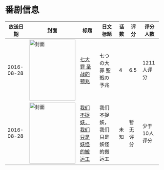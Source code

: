 # 番剧信息

|放送日期|封面|标题|日文标题|话数|评分|评分人数|
|---|---|---|---|---|---|---|
|2016-08-28|<img src="https://lain.bgm.tv/pic/cover/c/8c/d9/175603_IK1Sc.jpg" alt="封面" style="width:150px;height:200px;object-fit:cover;">|[七大罪 圣战的预兆](https://bangumi.tv/subject/175603)|七つの大罪 聖戦の予兆|4|6.5|1211人评分|
|2016-08-28|<img src="https://lain.bgm.tv/pic/cover/c/28/39/191250_bvLpz.jpg" alt="封面" style="width:150px;height:200px;object-fit:cover;">|[我们不捉妖，我们只是妖怪的搬运工](https://bangumi.tv/subject/191250)|我们不捉妖，我们只是妖怪的搬运工|未知|暂无评分|少于10人评分|
